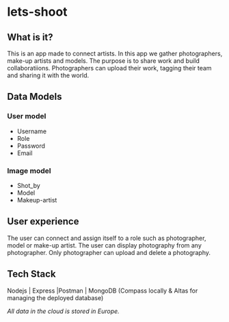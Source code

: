 <h1>lets-shoot</h1>

<h2>What is it?</h2>

This is an app made to connect artists. 
In this app we gather photographers, make-up artists and models. The purpose is to share work and build collaboratiions. Photographers can upload their work, tagging their team and sharing it with the world.


<h2>Data Models</h2>
<h3>User model</h3>
<ul>
<li>Username</li>
<li>Role</li>
<li>Password</li>
<li>Email</li></ul>

<h3>Image model</h3>
<ul><li>Shot_by</li>
<li>Model</li>
<li>Makeup-artist</li></ul>

<h2>User experience</h2>
<p>The user can connect and assign itself to a role such as photographer, model or make-up artist. The user can display photography from any photographer. Only photographer can upload and delete a photography.</p>

<h2>Tech Stack</h2>
<p>Nodejs | Express |Postman | MongoDB (Compass locally & Altas for managing the deployed database)

_All data in the cloud is stored in Europe._</p>
